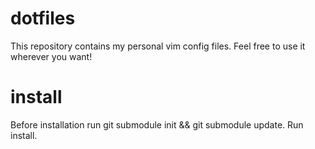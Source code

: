 dotfiles
========

This repository contains my personal vim config files. Feel free to use it wherever you want!

install
=======

Before installation run git submodule init && git submodule update. Run install.
